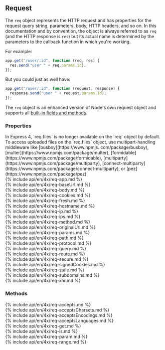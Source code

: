 <h2 id="req">Request</h2>

The `req` object represents the HTTP request and has properties for the
request query string, parameters, body, HTTP headers, and so on. In this documentation and by convention,
the object is always referred to as `req` (and the HTTP response is `res`) but its actual name is determined
by the parameters to the callback function in which you're working.

For example:

```js
app.get("/user/:id", function (req, res) {
  res.send("user " + req.params.id);
});
```

But you could just as well have:

```js
app.get("/user/:id", function (request, response) {
  response.send("user " + request.params.id);
});
```

The `req` object is an enhanced version of Node's own request object
and supports all [built-in fields and methods](https://nodejs.org/api/http.html#http_class_http_incomingmessage).

<h3 id='req.properties'>Properties</h3>

<div class="doc-box doc-notice" markdown="1">
In Express 4, `req.files` is no longer available on the `req` object by default. To access uploaded files
on the `req.files` object, use multipart-handling middleware like [busboy](https://www.npmjs.
com/package/busboy), [multer](https://www.npmjs.com/package/multer),
[formidable](https://www.npmjs.com/package/formidable),
[multiparty](https://www.npmjs.com/package/multiparty),
[connect-multiparty](https://www.npmjs.com/package/connect-multiparty),
or [pez](https://www.npmjs.com/package/pez).
</div>

<section markdown="1">
  {% include api/en/4x/req-app.md %}
</section>

<section markdown="1">
  {% include api/en/4x/req-baseUrl.md %}
</section>

<section markdown="1">
  {% include api/en/4x/req-body.md %}
</section>

<section markdown="1">
  {% include api/en/4x/req-cookies.md %}
</section>

<section markdown="1">
  {% include api/en/4x/req-fresh.md %}
</section>

<section markdown="1">
  {% include api/en/4x/req-hostname.md %}
</section>

<section markdown="1">
  {% include api/en/4x/req-ip.md %}
</section>

<section markdown="1">
  {% include api/en/4x/req-ips.md %}
</section>

<section markdown="1">
  {% include api/en/4x/req-method.md %}
</section>

<section markdown="1">
  {% include api/en/4x/req-originalUrl.md %}
</section>

<section markdown="1">
  {% include api/en/4x/req-params.md %}
</section>

<section markdown="1">
  {% include api/en/4x/req-path.md %}
</section>

<section markdown="1">
  {% include api/en/4x/req-protocol.md %}
</section>

<section markdown="1">
  {% include api/en/4x/req-query.md %}
</section>

<section markdown="1">
  {% include api/en/4x/req-route.md %}
</section>

<section markdown="1">
  {% include api/en/4x/req-secure.md %}
</section>

<section markdown="1">
  {% include api/en/4x/req-signedCookies.md %}
</section>

<section markdown="1">
  {% include api/en/4x/req-stale.md %}
</section>

<section markdown="1">
  {% include api/en/4x/req-subdomains.md %}
</section>

<section markdown="1">
  {% include api/en/4x/req-xhr.md %}
</section>

<h3 id='req.methods'>Methods</h3>

<section markdown="1">
  {% include api/en/4x/req-accepts.md %}
</section>

<section markdown="1">
  {% include api/en/4x/req-acceptsCharsets.md %}
</section>

<section markdown="1">
  {% include api/en/4x/req-acceptsEncodings.md %}
</section>

<section markdown="1">
  {% include api/en/4x/req-acceptsLanguages.md %}
</section>

<section markdown="1">
  {% include api/en/4x/req-get.md %}
</section>

<section markdown="1">
  {% include api/en/4x/req-is.md %}
</section>

<section markdown="1">
  {% include api/en/4x/req-param.md %}
</section>

<section markdown="1">
  {% include api/en/4x/req-range.md %}
</section>

